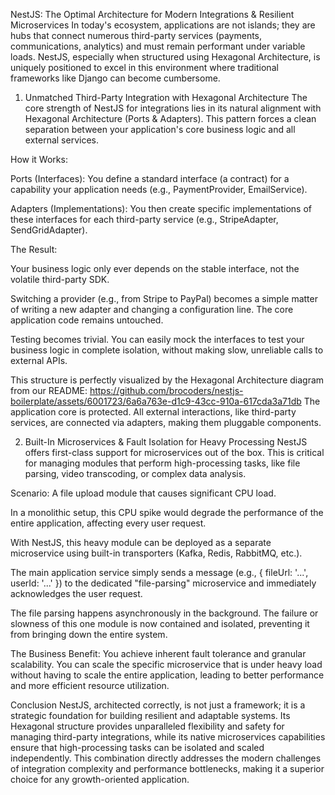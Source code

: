 NestJS: The Optimal Architecture for Modern Integrations & Resilient Microservices
In today's ecosystem, applications are not islands; they are hubs that connect numerous third-party services (payments, communications, analytics) and must remain performant under variable loads. NestJS, especially when structured using Hexagonal Architecture, is uniquely positioned to excel in this environment where traditional frameworks like Django can become cumbersome.

1. Unmatched Third-Party Integration with Hexagonal Architecture
The core strength of NestJS for integrations lies in its natural alignment with Hexagonal Architecture (Ports & Adapters). This pattern forces a clean separation between your application's core business logic and all external services.

How it Works:

Ports (Interfaces): You define a standard interface (a contract) for a capability your application needs (e.g., PaymentProvider, EmailService).

Adapters (Implementations): You then create specific implementations of these interfaces for each third-party service (e.g., StripeAdapter, SendGridAdapter).

The Result:

Your business logic only ever depends on the stable interface, not the volatile third-party SDK.

Switching a provider (e.g., from Stripe to PayPal) becomes a simple matter of writing a new adapter and changing a configuration line. The core application code remains untouched.

Testing becomes trivial. You can easily mock the interfaces to test your business logic in complete isolation, without making slow, unreliable calls to external APIs.

This structure is perfectly visualized by the Hexagonal Architecture diagram from our README:
https://github.com/brocoders/nestjs-boilerplate/assets/6001723/6a6a763e-d1c9-43cc-910a-617cda3a71db
The application core is protected. All external interactions, like third-party services, are connected via adapters, making them pluggable components.

2. Built-In Microservices & Fault Isolation for Heavy Processing
NestJS offers first-class support for microservices out of the box. This is critical for managing modules that perform high-processing tasks, like file parsing, video transcoding, or complex data analysis.

Scenario: A file upload module that causes significant CPU load.

In a monolithic setup, this CPU spike would degrade the performance of the entire application, affecting every user request.

With NestJS, this heavy module can be deployed as a separate microservice using built-in transporters (Kafka, Redis, RabbitMQ, etc.).

The main application service simply sends a message (e.g., { fileUrl: '...', userId: '...' }) to the dedicated "file-parsing" microservice and immediately acknowledges the user request.

The file parsing happens asynchronously in the background. The failure or slowness of this one module is now contained and isolated, preventing it from bringing down the entire system.

The Business Benefit: You achieve inherent fault tolerance and granular scalability. You can scale the specific microservice that is under heavy load without having to scale the entire application, leading to better performance and more efficient resource utilization.

Conclusion
NestJS, architected correctly, is not just a framework; it is a strategic foundation for building resilient and adaptable systems. Its Hexagonal structure provides unparalleled flexibility and safety for managing third-party integrations, while its native microservices capabilities ensure that high-processing tasks can be isolated and scaled independently. This combination directly addresses the modern challenges of integration complexity and performance bottlenecks, making it a superior choice for any growth-oriented application.